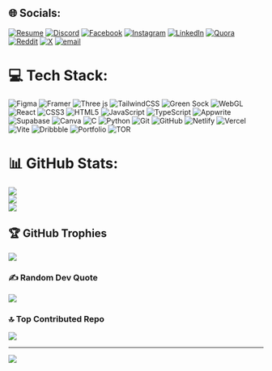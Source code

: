 
## 🌐 Socials:
[![Resume](https://img.shields.io/badge/resume-f8dd4a)](https://tinyurl.com/subhadip-resume) [![Discord](https://img.shields.io/badge/Discord-%237289DA.svg?logo=discord&logoColor=white)](https://discord.gg/@a063._) [![Facebook](https://img.shields.io/badge/Facebook-%231877F2.svg?logo=Facebook&logoColor=white)](https://facebook.com/subhadip.jana.570998) [![Instagram](https://img.shields.io/badge/Instagram-%23E4405F.svg?logo=Instagram&logoColor=white)](https://instagram.com/savi.himself_09) [![LinkedIn](https://img.shields.io/badge/LinkedIn-%230077B5.svg?logo=linkedin&logoColor=white)](https://linkedin.com/in/subhadipjana095) [![Quora](https://img.shields.io/badge/Quora-%23B92B27.svg?logo=Quora&logoColor=white)](https://quora.com/profile/Subhadip-Jana-110) [![Reddit](https://img.shields.io/badge/Reddit-%23FF4500.svg?logo=Reddit&logoColor=white)](https://reddit.com/user/Budget_Hat_4120) [![X](https://img.shields.io/badge/X-black.svg?logo=X&logoColor=white)](https://x.com/Subhadip53874) [![email](https://img.shields.io/badge/Email-D14836?logo=gmail&logoColor=white)](mailto:codesubhadip95@gmail.com) 

# 💻 Tech Stack:
![Figma](https://img.shields.io/badge/figma-%23F24E1E.svg?style=flat&logo=figma&logoColor=white) ![Framer](https://img.shields.io/badge/Framer-black?style=flat&logo=framer&logoColor=blue) ![Three js](https://img.shields.io/badge/threejs-black?style=flat&logo=three.js&logoColor=white) ![TailwindCSS](https://img.shields.io/badge/tailwindcss-%2338B2AC.svg?style=flat&logo=tailwind-css&logoColor=white) ![Green Sock](https://img.shields.io/badge/green%20sock-88CE02?style=flat&logo=greensock&logoColor=white) ![WebGL](https://img.shields.io/badge/WebGL-990000?logo=webgl&logoColor=white&style=flat) ![React](https://img.shields.io/badge/react-%2320232a.svg?style=flat&logo=react&logoColor=%2361DAFB) ![CSS3](https://img.shields.io/badge/css3-%231572B6.svg?style=flat&logo=css3&logoColor=white) ![HTML5](https://img.shields.io/badge/html5-%23E34F26.svg?style=flat&logo=html5&logoColor=white) ![JavaScript](https://img.shields.io/badge/javascript-%23323330.svg?style=flat&logo=javascript&logoColor=%23F7DF1E) ![TypeScript](https://img.shields.io/badge/typescript-%23007ACC.svg?style=flat&logo=typescript&logoColor=white) ![Appwrite](https://img.shields.io/badge/Appwrite-%23FD366E.svg?style=flat&logo=appwrite&logoColor=white) ![Supabase](https://img.shields.io/badge/Supabase-3ECF8E?style=flat&logo=supabase&logoColor=white) ![Canva](https://img.shields.io/badge/Canva-%2300C4CC.svg?style=flat&logo=Canva&logoColor=white) ![C](https://img.shields.io/badge/c-%2300599C.svg?style=flat&logo=c&logoColor=white) ![Python](https://img.shields.io/badge/python-3670A0?style=flat&logo=python&logoColor=ffdd54) ![Git](https://img.shields.io/badge/git-%23F05033.svg?style=flat&logo=git&logoColor=white) ![GitHub](https://img.shields.io/badge/github-%23121011.svg?style=flat&logo=github&logoColor=white) ![Netlify](https://img.shields.io/badge/netlify-%23000000.svg?style=flat&logo=netlify&logoColor=#00C7B7) ![Vercel](https://img.shields.io/badge/vercel-%23000000.svg?style=flat&logo=vercel&logoColor=white) ![Vite](https://img.shields.io/badge/vite-%23646CFF.svg?style=flat&logo=vite&logoColor=white) ![Dribbble](https://img.shields.io/badge/Dribbble-EA4C89?style=flat&logo=dribbble&logoColor=white) ![Portfolio](https://img.shields.io/badge/Portfolio-%23000000.svg?style=flat&logo=firefox&logoColor=#FF7139) ![TOR](https://img.shields.io/badge/tor-%237E4798.svg?style=flat&logo=tor-project&logoColor=white)
# 📊 GitHub Stats:
![](https://github-readme-stats.vercel.app/api?username=Subhadipjana95&theme=vue-dark&hide_border=true&include_all_commits=true&count_private=true)<br/>
![](https://nirzak-streak-stats.vercel.app/?user=Subhadipjana95&theme=vue-dark&hide_border=true)<br/>
![](https://github-readme-stats.vercel.app/api/top-langs/?username=Subhadipjana95&theme=vue-dark&hide_border=true&include_all_commits=true&count_private=true&layout=compact)

## 🏆 GitHub Trophies
![](https://github-profile-trophy.vercel.app/?username=Subhadipjana95&theme=radical&no-frame=true&no-bg=false&margin-w=4)

### ✍️ Random Dev Quote
![](https://quotes-github-readme.vercel.app/api?type=horizontal&theme=tokyonight)

### 🔝 Top Contributed Repo
![](https://github-contributor-stats.vercel.app/api?username=Subhadipjana95&limit=5&theme=vue-dark&combine_all_yearly_contributions=true)

---
[![](https://visitcount.itsvg.in/api?id=Subhadipjana95&icon=10&color=13)](https://visitcount.itsvg.in)

<!-- Proudly created with GPRM ( https://gprm.itsvg.in ) -->

